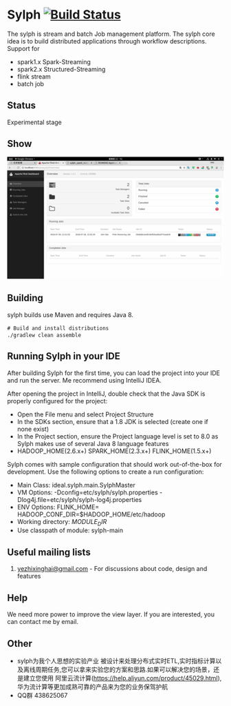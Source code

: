# Sylph [![Build Status](http://img.shields.io/travis/harbby/sylph.svg?style=flat&branch=master)](https://travis-ci.org/harbby/sylph)
The sylph is stream and batch Job management platform. 
The sylph core idea is to build distributed applications through workflow descriptions.
Support for 
* spark1.x Spark-Streaming
* spark2.x Structured-Streaming 
* flink stream
* batch job

## Status
Experimental stage

## Show
[![loading...](https://raw.githubusercontent.com/harbby/harbby.github.io/master/logo/sylph/briefing.gif)](https://travis-ci.org/harbby/sylph)

## Building
sylph builds use Maven and requires Java 8.
```
# Build and install distributions
./gradlew clean assemble
```
## Running Sylph in your IDE
After building Sylph for the first time, you can load the project into your IDE and run the server. Me recommend using IntelliJ IDEA.

After opening the project in IntelliJ, double check that the Java SDK is properly configured for the project:

* Open the File menu and select Project Structure
* In the SDKs section, ensure that a 1.8 JDK is selected (create one if none exist)
* In the Project section, ensure the Project language level is set to 8.0 as Sylph makes use of several Java 8 language features
* HADOOP_HOME(2.6.x+) SPARK_HOME(2.3.x+) FLINK_HOME(1.5.x+)

Sylph comes with sample configuration that should work out-of-the-box for development. Use the following options to create a run configuration:

* Main Class: ideal.sylph.main.SylphMaster
* VM Options: -Dconfig=etc/sylph/sylph.properties -Dlog4j.file=etc/sylph/sylph-log4j.properties
* ENV Options: FLINK_HOME=<your flink home>
               HADOOP_CONF_DIR=$HADOOP_HOME/etc/hadoop
* Working directory: $MODULE_DIR$
* Use classpath of module: sylph-main
 
## Useful mailing lists
1. yezhixinghai@gmail.com - For discussions about code, design and features

## Help
We need more power to improve the view layer. If you are interested, you can contact me by email.

## Other
* sylph为我个人思想的实验产业 被设计来处理分布式实时ETL,实时指标计算以及离线周期任务,您可以拿来实验您的方案和思路.如果可以解决您的场景，还是建立您使用
阿里云流计算(https://help.aliyun.com/product/45029.html),
华为流计算等更加成熟可靠的产品来为您的业务保驾护航
* QQ群 438625067